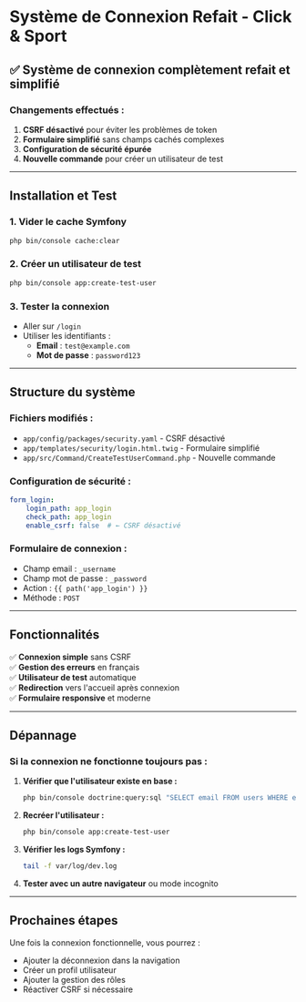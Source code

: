 # Système de Connexion Refait - Click & Sport

## ✅ **Système de connexion complètement refait et simplifié**

### **Changements effectués :**

1. **CSRF désactivé** pour éviter les problèmes de token
2. **Formulaire simplifié** sans champs cachés complexes
3. **Configuration de sécurité épurée**
4. **Nouvelle commande** pour créer un utilisateur de test

---

## **Installation et Test**

### **1. Vider le cache Symfony**
```bash
php bin/console cache:clear
```

### **2. Créer un utilisateur de test**
```bash
php bin/console app:create-test-user
```

### **3. Tester la connexion**
- Aller sur `/login`
- Utiliser les identifiants :
  - **Email** : `test@example.com`
  - **Mot de passe** : `password123`

---

## **Structure du système**

### **Fichiers modifiés :**
- `app/config/packages/security.yaml` - CSRF désactivé
- `app/templates/security/login.html.twig` - Formulaire simplifié
- `app/src/Command/CreateTestUserCommand.php` - Nouvelle commande

### **Configuration de sécurité :**
```yaml
form_login:
    login_path: app_login
    check_path: app_login
    enable_csrf: false  # ← CSRF désactivé
```

### **Formulaire de connexion :**
- Champ email : `_username`
- Champ mot de passe : `_password`
- Action : `{{ path('app_login') }}`
- Méthode : `POST`

---

## **Fonctionnalités**

✅ **Connexion simple** sans CSRF  
✅ **Gestion des erreurs** en français  
✅ **Utilisateur de test** automatique  
✅ **Redirection** vers l'accueil après connexion  
✅ **Formulaire responsive** et moderne  

---

## **Dépannage**

### **Si la connexion ne fonctionne toujours pas :**

1. **Vérifier que l'utilisateur existe en base :**
   ```bash
   php bin/console doctrine:query:sql "SELECT email FROM users WHERE email = 'test@example.com'"
   ```

2. **Recréer l'utilisateur :**
   ```bash
   php bin/console app:create-test-user
   ```

3. **Vérifier les logs Symfony :**
   ```bash
   tail -f var/log/dev.log
   ```

4. **Tester avec un autre navigateur** ou mode incognito

---

## **Prochaines étapes**

Une fois la connexion fonctionnelle, vous pourrez :
- Ajouter la déconnexion dans la navigation
- Créer un profil utilisateur
- Ajouter la gestion des rôles
- Réactiver CSRF si nécessaire 